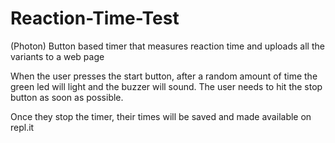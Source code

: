 # Reaction-Time-Test
(Photon) Button based timer that measures reaction time and uploads all the variants to a web page

When the user presses the start button, after a random amount of time the green led will light and the buzzer will sound. The user needs to hit the stop button as soon as possible.

Once they stop the timer, their times will be saved and made available on repl.it
